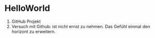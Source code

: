 # HelloWorld
1. GitHub Projekt
1. Versuch mit Github: ist nicht ernst zu nehmen.
Das Gefühl einmal den horizont zu erweitern.
